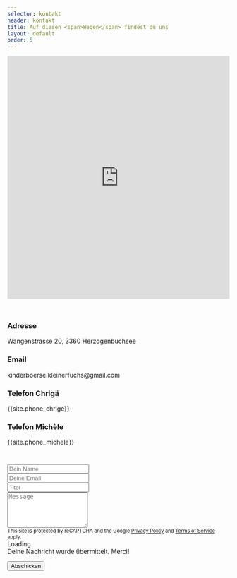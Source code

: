 ```yaml
---
selector: kontakt
header: kontakt
title: Auf diesen <span>Wegen</span> findest du uns
layout: default
order: 5
---
```



<div class="row justify-content-md-center text-center">
    <div class="col-lg-10 col-md-10 d-flex align-items-stretch">
        <iframe style="border:0; width: 100%; height: 550px;" 
        src="https://www.google.com/maps/embed?pb=!1m18!1m12!1m3!1d2711.400260367478!2d7.7052483!3d47.18917779999999!2m3!1f0!2f0!3f0!3m2!1i1024!2i768!4f13.1!3m3!1m2!1s0x478e2b6d5927f0af%3A0x98c84f9de5ea1b9c!2sKinderb%C3%B6rse%20Kleiner%20Fuchs!5e0!3m2!1sen!2sch!4v1660504657171!5m2!1sen!2sch" allowfullscreen="" loading="lazy" referrerpolicy="no-referrer-when-downgrade"></iframe>
    </div>
</div>

<div class="row justify-content-md-center" style="padding-top: 2em">
    <div class="col-lg-10 col-md-10">
        <div class="row gy-4 g-3 row-cols-lg-2 row-cols-md-1 row-cols-sm-1">
            <div class="col">
              <div class="info-item  d-flex align-items-center">
                <i class="icon bi bi-map flex-shrink-0"></i>
                <div>
                  <h3>Adresse</h3>
                  <p>Wangenstrasse 20, 3360&nbsp;Herzogenbuchsee</p>
                </div>
              </div>
            </div>
            <div class="col">
              <div class="info-item d-flex align-items-center">
                <i class="icon bi bi-envelope flex-shrink-0"></i>
                <div>
                  <h3>Email</h3>
                  <p>kinderboerse.kleinerfuchs@gmail.com</p>
                </div>
              </div>
            </div>
            <div class="col">
              <div class="info-item  d-flex align-items-center">
                <i class="icon bi bi-telephone flex-shrink-0"></i>
                <div>
                  <h3>Telefon Chrigä</h3>
                  <p>{{site.phone_chrige}}</p>
                </div>
              </div>
            </div>
            <div class="col">
              <div class="info-item  d-flex align-items-center">
                <i class="icon bi bi-telephone flex-shrink-0"></i>
                <div>
                  <h3>Telefon Michèle</h3>
                  <p>{{site.phone_michele}}</p>
                </div>
              </div>
            </div>
          </div>
    </div>
</div>

<script src="https://www.google.com/recaptcha/api.js?render=6Ld2XYYiAAAAAFxht8gz5zAdbYpoLQjklEvDt_oy"></script>
<script>
    function onClick(e) {
        e.preventDefault();
        grecaptcha.ready(function() {
            grecaptcha.execute('6Ld2XYYiAAAAAFxht8gz5zAdbYpoLQjklEvDt_oy', {action: 'submit'}).then(function(token) {
                document.getElementById('g-recaptcha-response').value = token;
                console.log('>>> ', token);
                });
                });
    }
</script>
<div id="kontakt-form" class="row justify-content-md-center text-center" style="padding-top: 2em">
    <div class="col-lg-10 col-md-10">
        <form action="https://formkeep.com/f/ea741f9c0375"
           accept-charset="UTF-8" enctype="multipart/form-data" method="POST" class="email-form p-3 p-md-4">
            <input type="hidden" id="g-recaptcha-response" name="g-recaptcha-response">
            <div class="row">
              <div class="col-xl-6 form-group">
                <input type="text" name="name" class="form-control" id="name" placeholder="Dein Name" required>
              </div>
              <div class="col-xl-6 form-group">
                <input type="email" class="form-control" name="email" id="email" placeholder="Deine Email" required>
              </div>
            </div>
            <div class="form-group">
              <input type="text" class="form-control" name="subject" id="subject" placeholder="Titel" required>
            </div>
            <div class="form-group">
              <textarea class="form-control" name="message" rows="5" placeholder="Message" required></textarea>
            </div>
            <div class="text-center" style="padding-top: 0px; font-size: 0.8em">
                This site is protected by reCAPTCHA and the Google
                <a href="https://policies.google.com/privacy">Privacy Policy</a> and
                <a href="https://policies.google.com/terms">Terms of Service</a> apply.
            </div>
            <div class="my-3">
              <div class="loading">Loading</div>
              <div class="error-message"></div>
              <div class="sent-message">Deine Nachricht wurde übermittelt. Merci!</div>
            </div>
            <div class="text-center" style="padding-top: 1em">
                <button type="submit" onclick="onClick">Abschicken</button>
                <input type="hidden" name="utf8" value="✓">
            </div>
          </form>
  </div>
</div>
